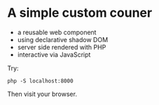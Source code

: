 # A simple custom couner

- a reusable web component
- using declarative shadow DOM
- server side rendered with PHP
- interactive via JavaScript

Try:

```shell
php -S localhost:8000
```

Then visit your browser.
